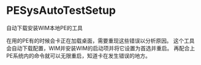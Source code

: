 # PESysAutoTestSetup
自动下载安装WIM本地PE的工具

在用的PE有的时候会卡正在加载桌面，需要重现这些错误以分析原因。
这个工具会自动下载配置，WIM并安装WIM的启动项并将它设置为首选并重启。
再配合上PE系统内的命令就可以无限重启，知道卡在发生错误的地方。

